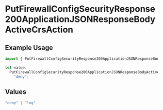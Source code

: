 # PutFirewallConfigSecurityResponse200ApplicationJSONResponseBodyActiveCrsAction

## Example Usage

```typescript
import { PutFirewallConfigSecurityResponse200ApplicationJSONResponseBodyActiveCrsAction } from "@vercel/sdk/models/operations/putfirewallconfig.js";

let value:
  PutFirewallConfigSecurityResponse200ApplicationJSONResponseBodyActiveCrsAction =
    "deny";
```

## Values

```typescript
"deny" | "log"
```